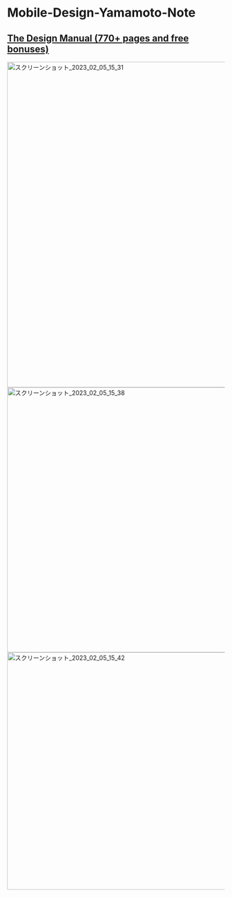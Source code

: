 # Mobile-Design-Yamamoto-Note

## [The Design Manual (770+ pages and free bonuses)](https://uiadrian.gumroad.com/l/design-manual/?offer_code=100k-special)
<img width="753" alt="スクリーンショット_2023_02_05_15_31" src="https://user-images.githubusercontent.com/47273077/216805247-aa06de37-fa26-4eff-ac70-54f7db59cd7c.png">

<img width="613" alt="スクリーンショット_2023_02_05_15_38" src="https://user-images.githubusercontent.com/47273077/216805395-90cdf522-c96f-46ee-b9a5-50492d349228.png">

<img width="549" alt="スクリーンショット_2023_02_05_15_42" src="https://user-images.githubusercontent.com/47273077/216805520-85219a5f-6d6d-4b8e-b9ce-acf1b381e4dd.png">
